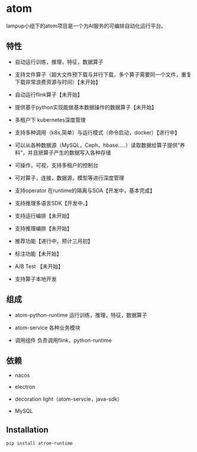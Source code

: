 # atom
lampup小组下的atom项目是一个为AI服务的可编排自动化运行平台。


## 特性

* 自动运行训练，推理，特征，数据算子

* 支持文件算子（超大文件预下载与并行下载，多个算子需要同一个文件，重复下载非常浪费资源与时间）【未开始】

* 自动运行flink算子【未开始】

* 提供基于python实现能做基本数据操作的数据算子【未开始】

* 多租户下 kubernetes深度管理

* 支持多种调用（k8s,简单）与运行模式（命令启动，docker）【进行中】

* 可以从各种数据源（MySQL，Ceph，hbase.....）读取数据给算子提供“养料”，并且把算子产生的数据写入各种存储

* 可操作，可视，支持多租户的控制台

* 可对算子，连接，数据源，模型等进行深度管理

* 支持operator 在runtime的隔离与SOA【开发中，基本完成】

* 支持推理多语言SDK【开发中，】

* 支持运行编排【未开始】

* 支持推理编排【未开始】

* 推荐功能【进行中，预计三月初】

* 标注功能【未开始】

* A/B Test 【未开始】

* 支持算子本地开发


## 组成

* atom-python-runtime  运行训练，推理，特征，数据算子

* atom-service 各种业务模块

* 调用组件 负责调用flink，python-runtime

## 依赖

* nacos

* electron

* decoration light（atom-servcie，java-sdk）

* MySQL

## Installation
```shell
pip install atrom-runtime
```
